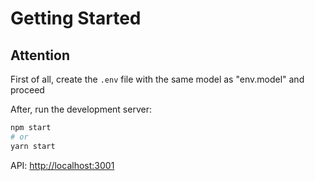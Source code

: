 # Getting Started

## Attention
First of all, create the `.env` file with the same model as "env.model" and proceed

After, run the development server:

```bash
npm start
# or
yarn start
```

API: [http://localhost:3001](http://localhost:3001)